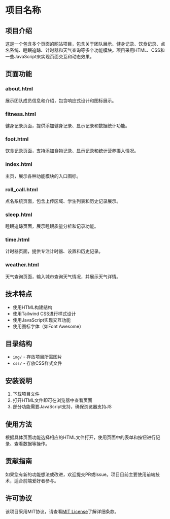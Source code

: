 

# 项目名称

## 项目介绍
这是一个包含多个页面的网站项目，包含关于团队展示、健身记录、饮食记录、点名系统、睡眠追踪、计时器和天气查询等多个功能模块。项目采用HTML、CSS和一些JavaScript来实现页面交互和动态效果。

## 页面功能
### about.html
展示团队成员信息和介绍，包含响应式设计和图标展示。

### fitness.html
健身记录页面，提供添加健身记录、显示记录和数据统计功能。

### foot.html
饮食记录页面，支持添加食物记录、显示记录和统计营养摄入情况。

### index.html
主页，展示各种功能模块的入口图标。

### roll_call.html
点名系统页面，包含上传区域、学生列表和历史记录展示。

### sleep.html
睡眠追踪页面，展示睡眠质量分析和记录功能。

### time.html
计时器页面，提供专注计时器、设置和历史记录。

### weather.html
天气查询页面，输入城市查询天气情况，并展示天气详情。

## 技术特点
- 使用HTML构建结构
- 使用Tailwind CSS进行样式设计
- 使用JavaScript实现交互功能
- 使用图标字体（如Font Awesome）

## 目录结构
- `img/` - 存放项目所需图片
- `css/` - 存放CSS样式文件

## 安装说明
1. 下载项目文件
2. 打开HTML文件即可在浏览器中查看页面
3. 部分功能需要JavaScript支持，确保浏览器支持JS

## 使用方法
根据具体页面功能选择相应的HTML文件打开，使用页面中的表单和按钮进行记录、查看数据等操作。

## 贡献指南
如果您有新的功能想法或改进，欢迎提交PR或Issue。项目目前主要使用前端技术，适合前端爱好者参与。

## 许可协议
该项目采用MIT协议，请查看[MIT License](https://opensource.org/licenses/MIT)了解详细条款。